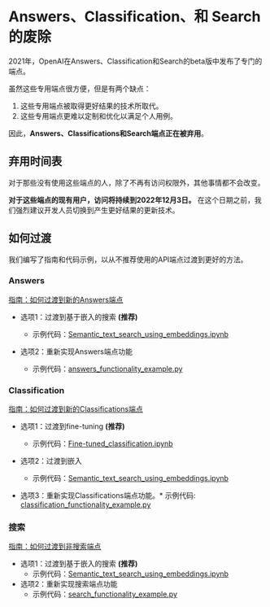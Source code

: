 # Answers、Classification、和 Search 的废除

2021年，OpenAI在Answers、Classification和Search的beta版中发布了专门的端点。

虽然这些专用端点很方便，但是有两个缺点：

1. 这些专用端点被取得更好结果的技术所取代。
2. 这些专用端点更难以定制和优化以满足个人用例。

因此，**Answers、Classifications和Search端点正在被弃用**。

## 弃用时间表

对于那些没有使用这些端点的人，除了不再有访问权限外，其他事情都不会改变。

**对于这些端点的现有用户，访问将持续到2022年12月3日。** 在这个日期之前，我们强烈建议开发人员切换到产生更好结果的更新技术。

## 如何过渡

我们编写了指南和代码示例，以从不推荐使用的API端点过渡到更好的方法。

### Answers

[指南：如何过渡到新的Answers端点](https://help.openai.com/en/articles/6233728-answers-transition-guide)

* 选项1：过渡到基于嵌入的搜索 **(推荐)**
  * 示例代码：[Semantic_text_search_using_embeddings.ipynb](../examples/Semantic_text_search_using_embeddings.ipynb)

* 选项2：重新实现Answers端点功能
  * 示例代码：[answers_functionality_example.py](answers_functionality_example.py)

### Classification

[指南：如何过渡到新的Classifications端点](https://help.openai.com/en/articles/6272941-classifications-transition-guide)

* 选项1：过渡到fine-tuning **(推荐)**
  * 示例代码：[Fine-tuned_classification.ipynb](../examples/Fine-tuned_classification.ipynb)

* 选项2：过渡到嵌入
  * 示例代码：[Semantic_text_search_using_embeddings.ipynb](../examples/Semantic_text_search_using_embeddings.ipynb)

* 选项3：重新实现Classifications端点功能。* 示例代码: [classification_functionality_example.py](classification_functionality_example.py)

### 搜索

[指南：如何过渡到非搜索端点](https://help.openai.com/en/articles/6272952-search-transition-guide)

* 选项1：过渡到基于嵌入的搜索 **(推荐)**
  * 示例代码：[Semantic_text_search_using_embeddings.ipynb](../examples/Semantic_text_search_using_embeddings.ipynb)
* 选项2：重新实现搜索端点功能
  * 示例代码：[search_functionality_example.py](search_functionality_example.py)